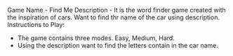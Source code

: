 Game Name - Find Me
Description - It is the word finder game created with the inspiration of cars. Want to find thr name of the car using description.
Instructions to Play:
  - The game contains three modes. Easy, Medium, Hard.
  - Using the description want to find the letters contain in the car name.
